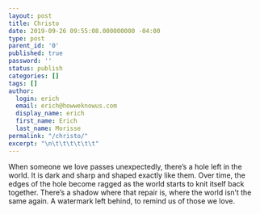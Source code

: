 ```yaml
---
layout: post
title: Christo
date: 2019-09-26 09:55:08.000000000 -04:00
type: post
parent_id: '0'
published: true
password: ''
status: publish
categories: []
tags: []
author:
  login: erich
  email: erich@howweknowus.com
  display_name: erich
  first_name: Erich
  last_name: Morisse
permalink: "/christo/"
excerpt: "\n\t\t\t\t\t\t"
---
```


                  
When someone we love passes unexpectedly, there’s a hole left in the world.
It is dark and sharp and shaped exactly like them.
Over time, the edges of the hole become ragged as the world starts to knit itself back together.
There’s a shadow where that repair is, where the world isn’t the same again.
A watermark left behind, to remind us of those we love.
